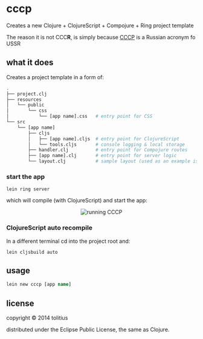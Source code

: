 # cccp

Creates a new Clojure + ClojureScript + Compojure + Ring project template

The reason it is not CCC<b>R</b>, is simply because [CCCP](http://en.wikipedia.org/wiki/Soviet_Union) is a Russian acronym fo USSR 

## what it does

Creates a project template in a form of:

```bash
.
├── project.clj
├── resources
│   └── public
│       └── css
│           └── [app name].css   # entry point for CSS
└── src
    └── [app name]
        ├── cljs
        │   ├── [app name].cljs  # entry point for ClojureScript
        │   └── tools.cljs       # console logging & local storage
        ├── handler.clj          # entry point for Compojure routes
        ├── [app name].clj       # entry point for server logic
        └── layout.clj           # sample layout (used as an example is "handler.clj")
```

### start the app

```
lein ring server
```

which will compile (with ClojureScript) and start the app:

<p align="center">
  <img src="https://github.com/tolitius/cccp/raw/master/docs/cccp-run.png" alt="running CCCP"/>
</p>

### ClojureScript auto recompile

In a different terminal cd into the project root and:

```
lein cljsbuild auto
```

## usage

```clojure
lein new cccp [app name]
```

## license

copyright © 2014 tolitius

distributed under the Eclipse Public License, the same as Clojure.
